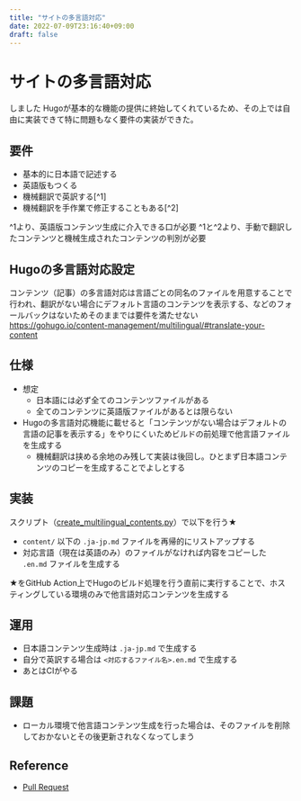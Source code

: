 ```yaml
---
title: "サイトの多言語対応"
date: 2022-07-09T23:16:40+09:00
draft: false
---
```


# サイトの多言語対応
しました
Hugoが基本的な機能の提供に終始してくれているため、その上では自由に実装できて特に問題もなく要件の実装ができた。

## 要件
- 基本的に日本語で記述する
- 英語版もつくる
- 機械翻訳で英訳する[^1]
- 機械翻訳を手作業で修正することもある[^2]

^1より、英語版コンテンツ生成に介入できる口が必要
^1と^2より、手動で翻訳したコンテンツと機械生成されたコンテンツの判別が必要

## Hugoの多言語対応設定
コンテンツ（記事）の多言語対応は言語ごとの同名のファイルを用意することで行われ、翻訳がない場合にデフォルト言語のコンテンツを表示する、などのフォールバックはないためそのままでは要件を満たせない
https://gohugo.io/content-management/multilingual/#translate-your-content

## 仕様
- 想定
  - 日本語には必ず全てのコンテンツファイルがある
  - 全てのコンテンツに英語版ファイルがあるとは限らない
- Hugoの多言語対応機能に載せると「コンテンツがない場合はデフォルトの言語の記事を表示する」をやりにくいためビルドの前処理で他言語ファイルを生成する
  - 機械翻訳は挟める余地のみ残して実装は後回し。ひとまず日本語コンテンツのコピーを生成することでよしとする

## 実装
スクリプト（[create_multilingual_contents.py](https://github.com/mitsuyoshi-yamazaki/mitsuyoshi-yamazaki.github.io/blob/master/scripts/create_multilingual_contents.py)）で以下を行う★
- `content/` 以下の `.ja-jp.md` ファイルを再帰的にリストアップする
- 対応言語（現在は英語のみ）のファイルがなければ内容をコピーした `.en.md` ファイルを生成する

★をGitHub Action上でHugoのビルド処理を行う直前に実行することで、ホスティングしている環境のみで他言語対応コンテンツを生成する

## 運用
- 日本語コンテンツ生成時は `.ja-jp.md` で生成する
- 自分で英訳する場合は `<対応するファイル名>.en.md` で生成する
- あとはCIがやる

## 課題
- ローカル環境で他言語コンテンツ生成を行った場合は、そのファイルを削除しておかないとその後更新されなくなってしまう

## Reference
- [Pull Request](https://github.com/mitsuyoshi-yamazaki/mitsuyoshi-yamazaki.github.io/pull/10)

